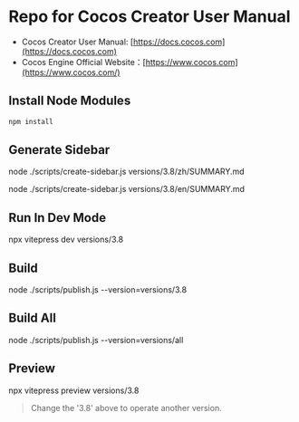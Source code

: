 # Repo for Cocos Creator User Manual

- Cocos Creator User Manual: [https://docs.cocos.com](https://docs.cocos.com)
- Cocos Engine Official Website：[https://www.cocos.com](https://www.cocos.com/)

## Install Node Modules

```sh
npm install
```

## Generate Sidebar

node ./scripts/create-sidebar.js versions/3.8/zh/SUMMARY.md

node ./scripts/create-sidebar.js versions/3.8/en/SUMMARY.md

## Run In Dev Mode

npx vitepress dev versions/3.8

## Build

node ./scripts/publish.js --version=versions/3.8

## Build All

node ./scripts/publish.js --version=versions/all

## Preview

npx vitepress preview versions/3.8

> Change the '3.8' above to operate another version.
